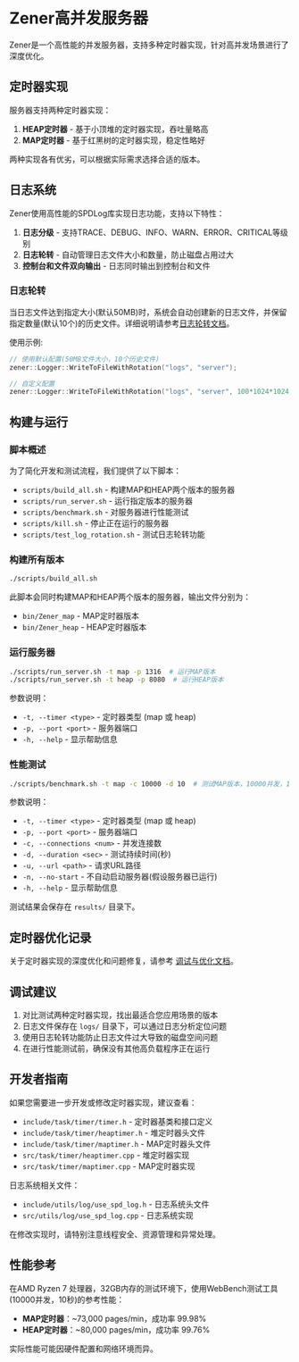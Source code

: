 # Zener高并发服务器

Zener是一个高性能的并发服务器，支持多种定时器实现，针对高并发场景进行了深度优化。

## 定时器实现

服务器支持两种定时器实现：

1. **HEAP定时器** - 基于小顶堆的定时器实现，吞吐量略高
2. **MAP定时器** - 基于红黑树的定时器实现，稳定性略好

两种实现各有优劣，可以根据实际需求选择合适的版本。

## 日志系统

Zener使用高性能的SPDLog库实现日志功能，支持以下特性：

1. **日志分级** - 支持TRACE、DEBUG、INFO、WARN、ERROR、CRITICAL等级别
2. **日志轮转** - 自动管理日志文件大小和数量，防止磁盘占用过大
3. **控制台和文件双向输出** - 日志同时输出到控制台和文件

### 日志轮转

当日志文件达到指定大小(默认50MB)时，系统会自动创建新的日志文件，并保留指定数量(默认10个)的历史文件。详细说明请参考[日志轮转文档](docs/log_rotation.md)。

使用示例:
```cpp
// 使用默认配置(50MB文件大小，10个历史文件)
zener::Logger::WriteToFileWithRotation("logs", "server");

// 自定义配置
zener::Logger::WriteToFileWithRotation("logs", "server", 100*1024*1024, 5);
```

## 构建与运行

### 脚本概述

为了简化开发和测试流程，我们提供了以下脚本：

- `scripts/build_all.sh` - 构建MAP和HEAP两个版本的服务器
- `scripts/run_server.sh` - 运行指定版本的服务器
- `scripts/benchmark.sh` - 对服务器进行性能测试
- `scripts/kill.sh` - 停止正在运行的服务器
- `scripts/test_log_rotation.sh` - 测试日志轮转功能

### 构建所有版本

```bash
./scripts/build_all.sh
```

此脚本会同时构建MAP和HEAP两个版本的服务器，输出文件分别为：

- `bin/Zener_map` - MAP定时器版本
- `bin/Zener_heap` - HEAP定时器版本

### 运行服务器

```bash
./scripts/run_server.sh -t map -p 1316  # 运行MAP版本
./scripts/run_server.sh -t heap -p 8080  # 运行HEAP版本
```

参数说明：
- `-t, --timer <type>` - 定时器类型 (map 或 heap)
- `-p, --port <port>` - 服务器端口
- `-h, --help` - 显示帮助信息

### 性能测试

```bash
./scripts/benchmark.sh -t map -c 10000 -d 10  # 测试MAP版本，10000并发，10秒
```

参数说明：
- `-t, --timer <type>` - 定时器类型 (map 或 heap)
- `-p, --port <port>` - 服务器端口
- `-c, --connections <num>` - 并发连接数
- `-d, --duration <sec>` - 测试持续时间(秒)
- `-u, --url <path>` - 请求URL路径
- `-n, --no-start` - 不自动启动服务器(假设服务器已运行)
- `-h, --help` - 显示帮助信息

测试结果会保存在 `results/` 目录下。

## 定时器优化记录

关于定时器实现的深度优化和问题修复，请参考 [调试与优化文档](docs/debugging_and_optimization.md)。

## 调试建议

1. 对比测试两种定时器实现，找出最适合您应用场景的版本
2. 日志文件保存在 `logs/` 目录下，可以通过日志分析定位问题
3. 使用日志轮转功能防止日志文件过大导致的磁盘空间问题
4. 在进行性能测试前，确保没有其他高负载程序正在运行

## 开发者指南

如果您需要进一步开发或修改定时器实现，建议查看：

- `include/task/timer/timer.h` - 定时器基类和接口定义
- `include/task/timer/heaptimer.h` - 堆定时器头文件
- `include/task/timer/maptimer.h` - MAP定时器头文件
- `src/task/timer/heaptimer.cpp` - 堆定时器实现
- `src/task/timer/maptimer.cpp` - MAP定时器实现

日志系统相关文件：
- `include/utils/log/use_spd_log.h` - 日志系统头文件
- `src/utils/log/use_spd_log.cpp` - 日志系统实现

在修改实现时，请特别注意线程安全、资源管理和异常处理。

## 性能参考

在AMD Ryzen 7 处理器，32GB内存的测试环境下，使用WebBench测试工具(10000并发，10秒)的参考性能：

- **MAP定时器**：~73,000 pages/min，成功率 99.98%
- **HEAP定时器**：~80,000 pages/min，成功率 99.76%

实际性能可能因硬件配置和网络环境而异。
